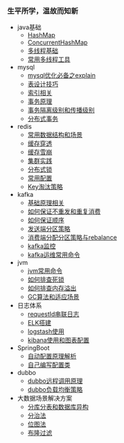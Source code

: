 ### 生平所学，温故而知新

* java基础
  * [HashMap](https://github.com/caicai457614705/developer-guide/wiki/HashMap)
  * [ConcurrentHashMap](https://github.com/caicai457614705/developer-guide/wiki/ConcurrentHashMap)
  * [多线程基础](https://github.com/caicai457614705/developer-guide/wiki/多线程基础)
  * [常用多线程工具 ](https://github.com/caicai457614705/developer-guide/wiki/常用多线程工具)
* mysql
  * [mysql优化必备之explain](https://github.com/caicai457614705/developer-guide/wiki/mysql优化必备之explain)
  * [表设计技巧](https://github.com/caicai457614705/developer-guide/wiki/表设计技巧)
  * [索引相关](https://github.com/caicai457614705/developer-guide/wiki/索引相关)
  * [事务原理](https://github.com/caicai457614705/developer-guide/wiki/事务原理)
  * [事务隔离级别和传播级别 ](https://github.com/caicai457614705/developer-guide/wiki/事务隔离级别和传播级别)
  * [分布式事务](https://github.com/caicai457614705/developer-guide/wiki/分布式事务)
* redis
  * [常用数据结构和场景](https://github.com/caicai457614705/developer-guide/wiki/常用数据结构和场景)
  * [缓存穿透](https://github.com/caicai457614705/developer-guide/wiki/缓存穿透)
  * [缓存雪崩](https://github.com/caicai457614705/developer-guide/wiki/缓存雪崩)
  * [集群实践](https://github.com/caicai457614705/developer-guide/wiki/集群实践)
  * [分布式锁](https://github.com/caicai457614705/developer-guide/wiki/分布式锁)
  * [常用配置](https://github.com/caicai457614705/developer-guide/wiki/常用配置)
  * [Key淘汰策略](https://github.com/caicai457614705/developer-guide/wiki/Key淘汰策略)
* kafka
  * [基础原理相关](https://github.com/caicai457614705/developer-guide/wiki/基础原理相关)
  * [如何保证不重发和重复消费](https://github.com/caicai457614705/developer-guide/wiki/如何保证不重发和重复消费)
  * [如何保证顺序](https://github.com/caicai457614705/developer-guide/wiki/如何保证顺序)
  * [发送端分区策略](https://github.com/caicai457614705/developer-guide/wiki/发送端分区策略)
  * [消费端分配分区策略与rebalance](https://github.com/caicai457614705/developer-guide/wiki/消费端分配分区策略与rebalance)
  * [kafka监控](https://github.com/caicai457614705/developer-guide/wiki/kafka监控)
  * [kafka运维常用命令](https://github.com/caicai457614705/developer-guide/wiki/kafka运维常用命令)
* jvm
  * [jvm常用命令](https://github.com/caicai457614705/developer-guide/wiki/jvm常用命令)
  * [如何排查死锁](https://github.com/caicai457614705/developer-guide/wiki/如何排查死锁)
  * [如何排查内存溢出](https://github.com/caicai457614705/developer-guide/wiki/如何排查内存溢出)
  * [GC算法和适应场景](https://github.com/caicai457614705/developer-guide/wiki/GC算法和适应场景)
* 日志体系
  * [requestId串联日志](https://github.com/caicai457614705/developer-guide/wiki/requestId串联日志)
  * [ELK搭建](https://github.com/caicai457614705/developer-guide/wiki/ELK搭建)
  * [logstash使用](https://github.com/caicai457614705/developer-guide/wiki/logstash使用)
  * [kibana使用和图表配置](https://github.com/caicai457614705/developer-guide/wiki/kibana使用和图表配置)
* SpringBoot
  * [自动配置原理解析](https://github.com/caicai457614705/developer-guide/wiki/自动配置原理解析)
  * [自己编写配置类](https://github.com/caicai457614705/developer-guide/wiki/自己编写配置类)
* dubbo
  * [dubbo远程调用原理](https://github.com/caicai457614705/developer-guide/wiki/dubbo远程调用原理)
  * [dubbo负载均衡策略](https://github.com/caicai457614705/developer-guide/wiki/dubbo负载均衡策略)
* 大数据场景解决方案
  * [分库分表和数据库异构](https://github.com/caicai457614705/developer-guide/wiki/分库分表和数据库异构)
  * [分治法](https://github.com/caicai457614705/developer-guide/wiki/分治法)
  * [位图法](https://github.com/caicai457614705/developer-guide/wiki/位图法)
  * [布隆过滤](https://github.com/caicai457614705/developer-guide/wiki/布隆过滤)
